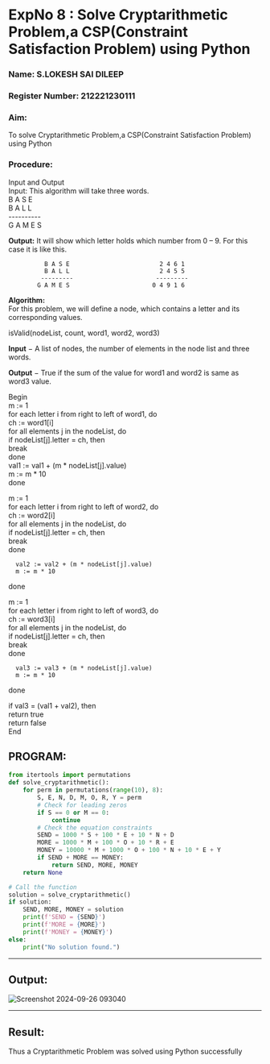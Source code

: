 <h1>ExpNo 8 : Solve Cryptarithmetic Problem,a CSP(Constraint Satisfaction Problem) using Python</h1> 
<h3>Name:  S.LOKESH SAI DILEEP</h3>
<h3>Register Number: 212221230111     </h3>
<H3>Aim:</H3>
<p>
    To solve Cryptarithmetic Problem,a CSP(Constraint Satisfaction Problem) using Python
</p>
<h3>Procedure:</h3>
Input and Output
<br>Input:
This algorithm will take three words.
<br> B A S E<br>
    B A L L<br>
           ----------<br>
           G A M E S<br>

**Output:**
It will show which letter holds which number from 0 – 9.
For this case it is like this.

              B A S E                         2 4 6 1
              B A L L                         2 4 5 5
             ---------                       ---------
            G A M E S                       0 4 9 1 6
**Algorithm:** <br>
For this problem, we will define a node, which contains a letter and its corresponding values.<br>

isValid(nodeList, count, word1, word2, word3)<br>

**Input** − A list of nodes, the number of elements in the node list and three words.<br>

**Output** − True if the sum of the value for word1 and word2 is same as word3 value.<br>

Begin<br>
   m := 1<br>
   for each letter i from right to left of word1, do<br>
      ch := word1[i]<br>
      for all elements j in the nodeList, do<br>
         if nodeList[j].letter = ch, then<br>
            break<br>
      done<br>
      val1 := val1 + (m * nodeList[j].value)<br>
      m := m * 10<br>
   done<br>

   m := 1<br>
   for each letter i from right to left of word2, do<br>
      ch := word2[i]<br>
      for all elements j in the nodeList, do<br>
         if nodeList[j].letter = ch, then<br>
            break<br>
      done<br>

      val2 := val2 + (m * nodeList[j].value)
      m := m * 10
   done<br>

   m := 1<br>
   for each letter i from right to left of word3, do<br>
      ch := word3[i]<br>
      for all elements j in the nodeList, do<br>
         if nodeList[j].letter = ch, then<br>
            break<br>
      done<br>

      val3 := val3 + (m * nodeList[j].value)
      m := m * 10
   done<br>

   if val3 = (val1 + val2), then<br>
      return true<br>
   return false<br>
End<br>
    
## PROGRAM:
```python
from itertools import permutations
def solve_cryptarithmetic():
    for perm in permutations(range(10), 8):
        S, E, N, D, M, O, R, Y = perm
        # Check for leading zeros
        if S == 0 or M == 0:
            continue
        # Check the equation constraints
        SEND = 1000 * S + 100 * E + 10 * N + D
        MORE = 1000 * M + 100 * O + 10 * R + E
        MONEY = 10000 * M + 1000 * O + 100 * N + 10 * E + Y
        if SEND + MORE == MONEY:
            return SEND, MORE, MONEY
    return None

# Call the function
solution = solve_cryptarithmetic()
if solution:
    SEND, MORE, MONEY = solution
    print(f'SEND = {SEND}')
    print(f'MORE = {MORE}')
    print(f'MONEY = {MONEY}')
else:
    print("No solution found.")
```
<hr>
<h2>Output:</h2>

![Screenshot 2024-09-26 093040](https://github.com/user-attachments/assets/37028d02-787a-4d0f-9037-a7cb2c205dcb)

<hr>
<h2>Result:</h2>
<p> Thus a Cryptarithmetic Problem was solved using Python successfully</p>

